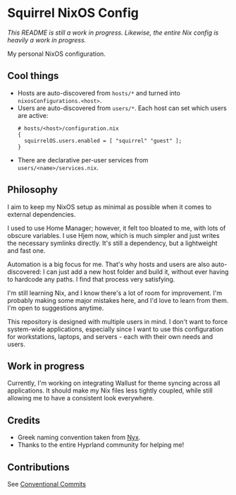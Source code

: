 # Squirrel NixOS Config

*This README is still a work in progress. Likewise, the entire Nix config is heavily a work in progress.*

My personal NixOS configuration.

## Cool things

- Hosts are auto-discovered from `hosts/*` and turned into `nixosConfigurations.<host>`.
- Users are auto-discovered from `users/*`. Each host can set which users are active:
  ```
  # hosts/<host>/configuration.nix
  {
    squirrelOS.users.enabled = [ "squirrel" "guest" ];
  }
  ```
- There are declarative per-user services from `users/<name>/services.nix`.

## Philosophy
I aim to keep my NixOS setup as minimal as possible when it comes to external dependencies.

I used to use Home Manager; however, it felt too bloated to me, with lots of obscure variables. I use Hjem now, which is much simpler and just writes the necessary symlinks directly. It's still a dependency, but a lightweight and fast one.

Automation is a big focus for me. That's why hosts and users are also auto-discovered: I can just add a new host folder and build it, without ever having to hardcode any paths. I find that process very satisfying.

I'm still learning Nix, and I know there's a lot of room for improvement. I'm probably making some major mistakes here, and I'd love to learn from them. I'm open to suggestions anytime.

This repository is designed with multiple users in mind. I don't want to force system-wide applications, especially since I want to use this configuration for workstations, laptops, and servers - each with their own needs and users.

## Work in progress

Currently, I'm working on integrating Wallust for theme syncing across all applications. It should make my Nix files less tightly coupled, while still allowing me to have a consistent look everywhere.

## Credits

- Greek naming convention taken from [Nyx](https://github.com/NotAShelf/nyx).
- Thanks to the entire Hyprland community for helping me!

## Contributions

See [Conventional Commits](https://www.conventionalcommits.org/en/v1.0.0/)
